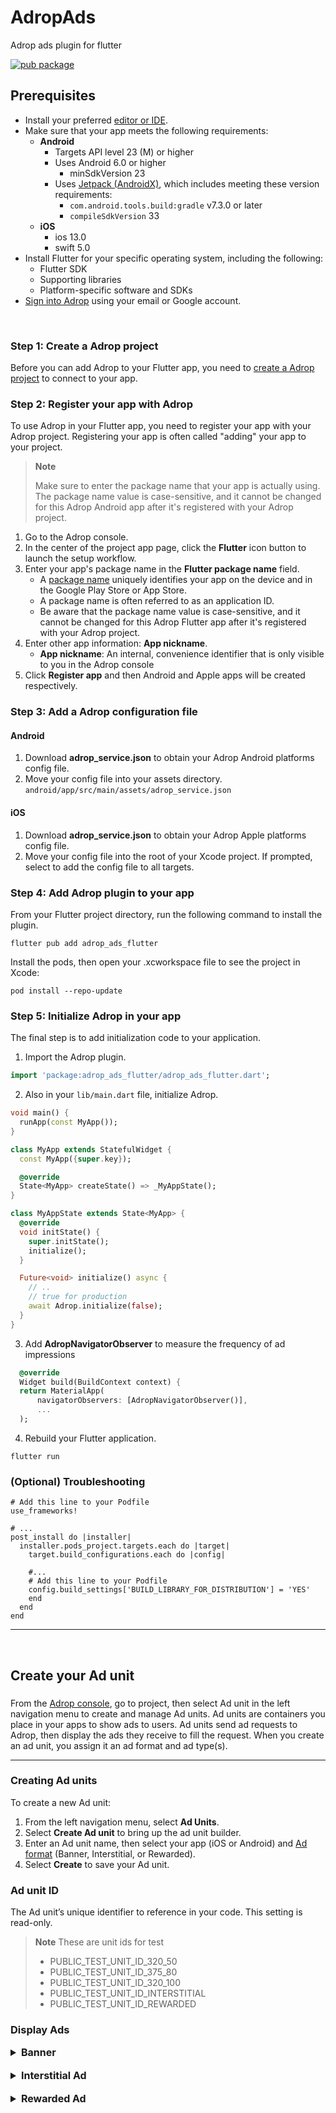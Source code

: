 AdropAds
========

Adrop ads plugin for flutter

[![pub package](https://img.shields.io/pub/v/adrop_ads_flutter)](https://pub.dev/packages/adrop_ads_flutter)


Prerequisites
-------------

* Install your preferred [editor or IDE](https://flutter.io/get-started/editor/).
* Make sure that your app meets the following requirements:
    * **Android**
        * Targets API level 23 (M) or higher
        * Uses Android 6.0 or higher
            * minSdkVersion 23
        * Uses [Jetpack (AndroidX)](https://developer.android.com/jetpack/androidx/migrate), which includes meeting these version requirements:
            * ```com.android.tools.build:gradle``` v7.3.0 or later
            * ```compileSdkVersion``` 33
    * **iOS**
        * ios 13.0
        * swift 5.0
* Install Flutter for your specific operating system, including the following:
    * Flutter SDK
    * Supporting libraries
    * Platform-specific software and SDKs
* [Sign into Adrop](https://adrop.io) using your email or Google account.

&nbsp;


### Step 1: Create a Adrop project
Before you can add Adrop to your Flutter app, you need to [create a Adrop project](https://docs.adrop.io/fundamentals/get-started-with-adrop#create-an-app-container) to connect to your app.

### Step 2: Register your app with Adrop
To use Adrop in your Flutter app, you need to register your app with your Adrop project. Registering your app is often called "adding" your app to your project.

> **Note**
>
> Make sure to enter the package name that your app is actually using. The package name value is case-sensitive, and it cannot be changed for this Adrop Android app after it's registered with your Adrop project.

1. Go to the Adrop console.
2. In the center of the project app page, click the **Flutter** icon button to launch the setup workflow.
3. Enter your app's package name in the **Flutter package name** field.
    * A [package name](https://developer.android.com/studio/build/application-id) uniquely identifies your app on the device and in the Google Play Store or App Store.
    * A package name is often referred to as an application ID.
    * Be aware that the package name value is case-sensitive, and it cannot be changed for this Adrop Flutter app after it's registered with your Adrop project.
4. Enter other app information: **App nickname**.
    * **App nickname**: An internal, convenience identifier that is only visible to you in the Adrop console
5. Click **Register app** and then Android and Apple apps will be created respectively.


### Step 3: Add a Adrop configuration file

#### Android
1. Download **adrop_service.json** to obtain your Adrop Android platforms config file.
2. Move your config file into your assets directory.
   ```android/app/src/main/assets/adrop_service.json```

#### iOS
1. Download **adrop_service.json** to obtain your Adrop Apple platforms config file.
2. Move your config file into the root of your Xcode project. If prompted, select to add the config file to all targets.


### Step 4: Add Adrop plugin to your app
From your Flutter project directory, run the following command to install the plugin.

```shell
flutter pub add adrop_ads_flutter
```

Install the pods, then open your .xcworkspace file to see the project in Xcode:
```shell
pod install --repo-update
```


### Step 5: Initialize Adrop in your app

The final step is to add initialization code to your application.

1. Import the Adrop plugin.
```dart
import 'package:adrop_ads_flutter/adrop_ads_flutter.dart';
```

2. Also in your ```lib/main.dart``` file, initialize Adrop.
```dart
void main() {
  runApp(const MyApp());
}

class MyApp extends StatefulWidget {
  const MyApp({super.key});

  @override
  State<MyApp> createState() => _MyAppState();
}

class MyAppState extends State<MyApp> {
  @override
  void initState() {
    super.initState();
    initialize();
  }

  Future<void> initialize() async {
    // ..
    // true for production
    await Adrop.initialize(false);
  }
}


```

3. Add **AdropNavigatorObserver** to measure the frequency of ad impressions
```dart
  @override
  Widget build(BuildContext context) {
  return MaterialApp(
      navigatorObservers: [AdropNavigatorObserver()],
      ...
  );
```

4. Rebuild your Flutter application.
```shell
flutter run
```


### (Optional) Troubleshooting
```shell
# Add this line to your Podfile
use_frameworks!

# ...
post_install do |installer|
  installer.pods_project.targets.each do |target|
    target.build_configurations.each do |config|

    #...
    # Add this line to your Podfile
    config.build_settings['BUILD_LIBRARY_FOR_DISTRIBUTION'] = 'YES'
    end
  end
end
```

---

&nbsp;

Create your Ad unit
---

### 

From the [Adrop console](https://adrop.io/projects), go to project, then select Ad unit in the left navigation menu to create and manage Ad units. Ad units are containers you place in your apps to show ads to users. Ad units send ad requests to Adrop, then display the ads they receive to fill the request. When you create an ad unit, you assign it an ad format and ad type(s).

---


### Creating Ad units
To create a new Ad unit:
1. From the left navigation menu, select **Ad Units**.
2. Select **Create Ad unit** to bring up the ad unit builder.
3. Enter an Ad unit name, then select your app (iOS or Android) and [Ad format](https://docs.adrop.io/fundamentals/create-your-ad-unit#a-d-formats) (Banner, Interstitial, or Rewarded).
4. Select **Create** to save your Ad unit.

### Ad unit ID
The Ad unit’s unique identifier to reference in your code. This setting is read-only.

> **Note** These are unit ids for test
> * PUBLIC_TEST_UNIT_ID_320_50
> * PUBLIC_TEST_UNIT_ID_375_80
> * PUBLIC_TEST_UNIT_ID_320_100
> * PUBLIC_TEST_UNIT_ID_INTERSTITIAL
> * PUBLIC_TEST_UNIT_ID_REWARDED

### Display Ads
<details>
<summary style="font-size: 16px; font-weight: bold;">Banner</summary>

Initialize AdropBannerView with Ad unit ID, then load ad.
```dart
class YourComponentState extends State<YourComponent> {

  final unitId = "";
  bool isLoaded = false;
  AdropBannerView? bannerView;

  @override
  void initState() {
    super.initState();

    bannerView = AdropBannerView(
      unitId: unitId,
      listener: AdropBannerListener(
        onAdReceived: (unitId) {
          setState(() {
            isLoaded = true;
          });
        },
        onAdFailedToReceive: (unitId, error) {
          setState(() {
            isLoaded = false;
          });
        },
      ),
    );
    bannerView!.load();
  }

  @override
  Widget build(BuildContext context) {
    return Column(
      children: [
        TextButton(
            onPressed: () {
              bannerManager.load(unitId);
            },
            child: const Text('Reload Ad!')),
        bannerView != null && isLoaded ?
        SizedBox(
            width: screenWidth,
            height: 80,
            child: bannerView) : Container(),
      ],
    );
  }
}
```
AdropBannerView must be disposed of when access to it is no longer needed.
```dart
@override
void dispose() {
  super.dispose();
  bannerView?.dispose();
}
```
</details>

<br>

<details>
<summary style="font-size: 16px; font-weight: bold;">Interstitial Ad</summary>

Step 1: (Optional) Construct event listener
```dart
final AdropInterstitialListener listener = AdropInterstitialListener(
    onAdReceived: (ad) =>
        debugPrint('Adrop Interstitial Ad loaded with unitId ${ad.unitId}!'),
    onAdFailedToReceive: (ad, errorCode) => 
        debugPrint('error in ${ad.unitId} while loading: $errorCode'),
    onAdFailedToShowFullScreen: (ad, errorCode) =>
        debugPrint('error in ${ad.unitId} while showing: $errorCode'),
    ...
);
```

Step 2: Display an interstitial ad
```dart
class YourComponent extends StatefulWidget {
  const YourComponent({super.key});

  @override
  State<StatefulWidget> createState() => _YourComponentState();
}

class _YourComponentState extends State<YourComponent> {
  final AdropInterstitialAd interstitialAd = AdropInterstitialAd(
    unitId: 'YOUR_UNIT_ID',
    listener: listener,
  );

  @override
  void initState() {
    super.initState();
    interstitialAd.load();
  }

  @override
  Widget build(BuildContext context) {
    return Scaffold(
      body: Center(
        child: TextButton(
          onPressed: () {
            final isLoaded = interstitialAd.isLoaded ?? false;
            if (isLoaded) {
              interstitialAd.show();
            } else {
              ScaffoldMessenger.of(context).showSnackBar(
                const SnackBar(content: Text('interstitial ad is loading...'))
              );
            }
          },
          child: const Text('display ad'),
        ),
      ),
    );
  }
}
```

AdropInterstitialAd must be disposed of when access to it is no longer needed.
```dart
@override
void dispose() {
  super.dispose();
  interstitialAd.dispose();
}
```

</details>

<br>

<details>
<summary style="font-size: 16px; font-weight: bold;">Rewarded Ad</summary>

Step 1: (Optional) Construct event listener
```dart
final AdropRewardedListener listener = AdropRewardedListener(
    onAdReceived: (ad) =>
        debugPrint('Adrop Interstitial Ad loaded with unitId ${ad.unitId}!'),
    onAdFailedToReceive: (ad, errorCode) => 
        debugPrint('error in ${ad.unitId} while loading: $errorCode'),
    onAdFailedToShowFullScreen: (ad, errorCode) =>
        debugPrint('error in ${ad.unitId} while showing: $errorCode'),
    onAdEarnRewardHandler: (ad, type, amount) {
        debugPrint('Adrop Rewarded Ad earn rewards: ${ad.unitId}, $type, $amount');
        // implement your actions with rewards
    },
    ...
);
```

Step 2: Display a rewarded ad
```dart
class YourComponent extends StatefulWidget {
  const YourComponent({super.key});

  @override
  State<StatefulWidget> createState() => _YourComponentState();
}

class _YourComponentState extends State<YourComponent> {
  final AdropRewardedAd rewardedAd = AdropRewardedAd(
    unitId: 'YOUR_UNIT_ID',
    listener: listener,
  );

  @override
  void initState() {
    super.initState();
    rewardedAd.load();
  }

  @override
  Widget build(BuildContext context) {
    return Scaffold(
      body: Center(
        child: TextButton(
          onPressed: () {
            final isLoaded = rewardedAd?.isLoaded ?? false;
            if (isLoaded) {
              rewardedAd.show();
            } else {
              ScaffoldMessenger.of(context).showSnackBar(
                const SnackBar(content: Text('rewarded ad is loading...'))
              );
            }
          },
          child: const Text('display ad'),
        ),
      ),
    );
  }
}
```

AdropRewardedAd must be disposed of when access to it is no longer needed.
```dart
@override
void dispose() {
  super.dispose();
  rewardedAd.dispose();
}
```

</details>
